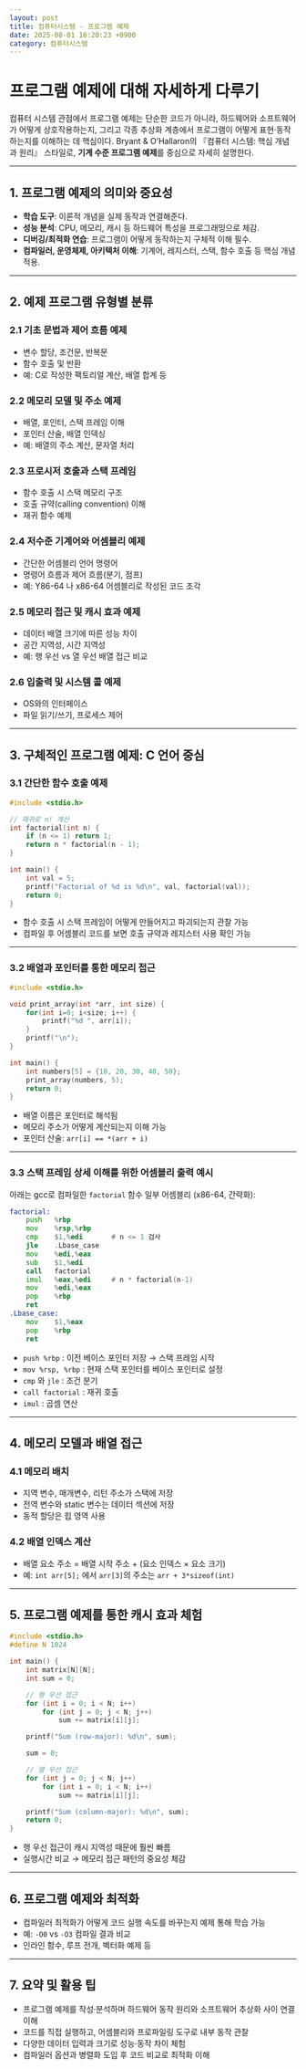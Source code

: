 ```yaml
---
layout: post
title: 컴퓨터시스템 - 프로그램 예제
date: 2025-08-01 16:20:23 +0900
category: 컴퓨터시스템
---
```

# 프로그램 예제에 대해 자세하게 다루기

컴퓨터 시스템 관점에서 프로그램 예제는 단순한 코드가 아니라, 하드웨어와 소프트웨어가 어떻게 상호작용하는지, 그리고 각종 추상화 계층에서 프로그램이 어떻게 표현·동작하는지를 이해하는 데 핵심이다. Bryant & O’Hallaron의 『컴퓨터 시스템: 핵심 개념과 원리』 스타일로, **기계 수준 프로그램 예제**를 중심으로 자세히 설명한다.

---

## 1. 프로그램 예제의 의미와 중요성

- **학습 도구**: 이론적 개념을 실제 동작과 연결해준다.  
- **성능 분석**: CPU, 메모리, 캐시 등 하드웨어 특성을 프로그래밍으로 체감.  
- **디버깅/최적화 연습**: 프로그램이 어떻게 동작하는지 구체적 이해 필수.  
- **컴파일러, 운영체제, 아키텍처 이해**: 기계어, 레지스터, 스택, 함수 호출 등 핵심 개념 적용.  

---

## 2. 예제 프로그램 유형별 분류

### 2.1 기초 문법과 제어 흐름 예제

- 변수 할당, 조건문, 반복문  
- 함수 호출 및 반환  
- 예: C로 작성한 팩토리얼 계산, 배열 합계 등

### 2.2 메모리 모델 및 주소 예제

- 배열, 포인터, 스택 프레임 이해  
- 포인터 산술, 배열 인덱싱  
- 예: 배열의 주소 계산, 문자열 처리

### 2.3 프로시저 호출과 스택 프레임

- 함수 호출 시 스택 메모리 구조  
- 호출 규약(calling convention) 이해  
- 재귀 함수 예제

### 2.4 저수준 기계어와 어셈블리 예제

- 간단한 어셈블리 언어 명령어  
- 명령어 흐름과 제어 흐름(분기, 점프)  
- 예: Y86-64 나 x86-64 어셈블리로 작성된 코드 조각

### 2.5 메모리 접근 및 캐시 효과 예제

- 데이터 배열 크기에 따른 성능 차이  
- 공간 지역성, 시간 지역성  
- 예: 행 우선 vs 열 우선 배열 접근 비교

### 2.6 입출력 및 시스템 콜 예제

- OS와의 인터페이스  
- 파일 읽기/쓰기, 프로세스 제어

---

## 3. 구체적인 프로그램 예제: C 언어 중심

### 3.1 간단한 함수 호출 예제

```c
#include <stdio.h>

// 재귀로 n! 계산
int factorial(int n) {
    if (n <= 1) return 1;
    return n * factorial(n - 1);
}

int main() {
    int val = 5;
    printf("Factorial of %d is %d\n", val, factorial(val));
    return 0;
}
```

- 함수 호출 시 스택 프레임이 어떻게 만들어지고 파괴되는지 관찰 가능  
- 컴파일 후 어셈블리 코드를 보면 호출 규약과 레지스터 사용 확인 가능

---

### 3.2 배열과 포인터를 통한 메모리 접근

```c
#include <stdio.h>

void print_array(int *arr, int size) {
    for(int i=0; i<size; i++) {
        printf("%d ", arr[i]);
    }
    printf("\n");
}

int main() {
    int numbers[5] = {10, 20, 30, 40, 50};
    print_array(numbers, 5);
    return 0;
}
```

- 배열 이름은 포인터로 해석됨  
- 메모리 주소가 어떻게 계산되는지 이해 가능  
- 포인터 산술: `arr[i] == *(arr + i)`

---

### 3.3 스택 프레임 상세 이해를 위한 어셈블리 출력 예시

아래는 gcc로 컴파일한 `factorial` 함수 일부 어셈블리 (x86-64, 간략화):

```asm
factorial:
    push   %rbp
    mov    %rsp,%rbp
    cmp    $1,%edi       # n <= 1 검사
    jle    .Lbase_case
    mov    %edi,%eax
    sub    $1,%edi
    call   factorial
    imul   %eax,%edi     # n * factorial(n-1)
    mov    %edi,%eax
    pop    %rbp
    ret
.Lbase_case:
    mov    $1,%eax
    pop    %rbp
    ret
```

- `push %rbp` : 이전 베이스 포인터 저장 → 스택 프레임 시작  
- `mov %rsp, %rbp` : 현재 스택 포인터를 베이스 포인터로 설정  
- `cmp` 와 `jle` : 조건 분기  
- `call factorial` : 재귀 호출  
- `imul` : 곱셈 연산

---

## 4. 메모리 모델과 배열 접근

### 4.1 메모리 배치

- 지역 변수, 매개변수, 리턴 주소가 스택에 저장  
- 전역 변수와 static 변수는 데이터 섹션에 저장  
- 동적 할당은 힙 영역 사용

### 4.2 배열 인덱스 계산

- 배열 요소 주소 = 배열 시작 주소 + (요소 인덱스 × 요소 크기)  
- 예: `int arr[5];` 에서 `arr[3]`의 주소는 `arr + 3*sizeof(int)`

---

## 5. 프로그램 예제를 통한 캐시 효과 체험

```c
#include <stdio.h>
#define N 1024

int main() {
    int matrix[N][N];
    int sum = 0;

    // 행 우선 접근
    for (int i = 0; i < N; i++)
        for (int j = 0; j < N; j++)
            sum += matrix[i][j];

    printf("Sum (row-major): %d\n", sum);

    sum = 0;

    // 열 우선 접근
    for (int j = 0; j < N; j++)
        for (int i = 0; i < N; i++)
            sum += matrix[i][j];

    printf("Sum (column-major): %d\n", sum);
    return 0;
}
```

- 행 우선 접근이 캐시 지역성 때문에 훨씬 빠름  
- 실행시간 비교 → 메모리 접근 패턴의 중요성 체감

---

## 6. 프로그램 예제와 최적화

- 컴파일러 최적화가 어떻게 코드 실행 속도를 바꾸는지 예제 통해 학습 가능  
- 예: `-O0` vs `-O3` 컴파일 결과 비교  
- 인라인 함수, 루프 전개, 벡터화 예제 등

---

## 7. 요약 및 활용 팁

- 프로그램 예제를 작성·분석하며 하드웨어 동작 원리와 소프트웨어 추상화 사이 연결 이해  
- 코드를 직접 실행하고, 어셈블리와 프로파일링 도구로 내부 동작 관찰  
- 다양한 데이터 입력과 크기로 성능·동작 차이 체험  
- 컴파일러 옵션과 병렬화 도입 후 코드 비교로 최적화 이해
